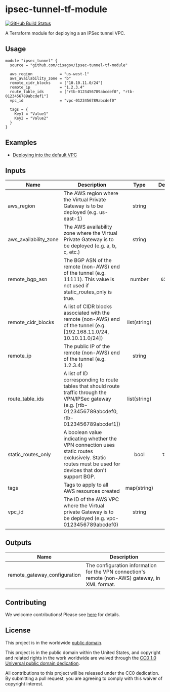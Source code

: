 # ipsec-tunnel-tf-module #

[![GitHub Build Status](https://github.com/cisagov/ipsec-tunnel-tf-module/workflows/build/badge.svg)](https://github.com/cisagov/ipsec-tunnel-tf-module/actions)

A Terraform module for deploying a an IPSec tunnel VPC.

## Usage ##

```hcl
module "ipsec_tunnel" {
  source = "github.com/cisagov/ipsec-tunnel-tf-module"

  aws_region            = "us-west-1"
  aws_availability_zone = "b"
  remote_cidr_blocks    = ["10.10.11.0/24"]
  remote_ip             = "1.2.3.4"
  route_table_ids       = ["rtb-0123456789abcdef0", "rtb-0123456789abcdef1"]
  vpc_id                = "vpc-0123456789abcdef0"

  tags = {
    Key1 = "Value1"
    Key2 = "Value2"
  }
}
```

## Examples ##

* [Deploying into the default VPC](https://github.com/cisagov/ipsec-tunnel-tf-module/tree/develop/examples/default_vpc)

## Inputs ##

| Name | Description | Type | Default | Required |
|------|-------------|:----:|:-------:|:--------:|
| aws_region | The AWS region where the Virtual Private Gateway is to be deployed (e.g. us-east-1) | string | | yes |
| aws_availability_zone | The AWS availability zone where the Virtual Private Gateway is to be deployed (e.g. a, b, c, etc.) | string | | yes |
| remote_bgp_asn | The BGP ASN of the remote (non-AWS) end of the tunnel (e.g. 11111).  This value is not used if static_routes_only is true. | number | `65000` | no |
| remote_cidr_blocks | A list of CIDR blocks associated with the remote (non-AWS) end of the tunnel (e.g. [192.168.11.0/24, 10.10.11.0/24]) | list(string) | | yes |
| remote_ip | The public IP of the remote (non-AWS) end of the tunnel (e.g. 1.2.3.4) | string | | yes |
| route_table_ids | A list of ID corresponding to route tables that should route traffic through the VPN/IPSec gateway (e.g. [rtb-0123456789abcdef0, rtb-0123456789abcdef1]) | list(string) | | yes |
| static_routes_only | A boolean value indicating whether the VPN connection uses static routes exclusively.  Static routes must be used for devices that don't support BGP. | bool | `true` | no |
| tags | Tags to apply to all AWS resources created | map(string) | `{}` | no |
| vpc_id | The ID of the AWS VPC where the Virtual private Gateway is to be deployed (e.g. vpc-0123456789abcdef0) | string | | yes |

## Outputs ##

| Name | Description |
|------|-------------|
| remote_gateway_configuration | The configuration information for the VPN connection's remote (non-AWS) gateway, in XML format. |

## Contributing ##

We welcome contributions!  Please see [here](CONTRIBUTING.md) for
details.

## License ##

This project is in the worldwide [public domain](LICENSE).

This project is in the public domain within the United States, and
copyright and related rights in the work worldwide are waived through
the [CC0 1.0 Universal public domain
dedication](https://creativecommons.org/publicdomain/zero/1.0/).

All contributions to this project will be released under the CC0
dedication. By submitting a pull request, you are agreeing to comply
with this waiver of copyright interest.
